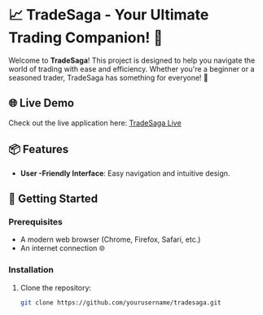 # 📈 TradeSaga - Your Ultimate Trading Companion! 🚀

Welcome to **TradeSaga**! This project is designed to help you navigate the world of trading with ease and efficiency. Whether you're a beginner or a seasoned trader, TradeSaga has something for everyone! 🌟

## 🌐 Live Demo
Check out the live application here: [TradeSaga Live](https://tradesaga.vercel.app/)

## 📦 Features
- **User  -Friendly Interface**: Easy navigation and intuitive design.

## 🚀 Getting Started

### Prerequisites
- A modern web browser (Chrome, Firefox, Safari, etc.)
- An internet connection 🌐

### Installation
1. Clone the repository:
   ```bash
   git clone https://github.com/yourusername/tradesaga.git
